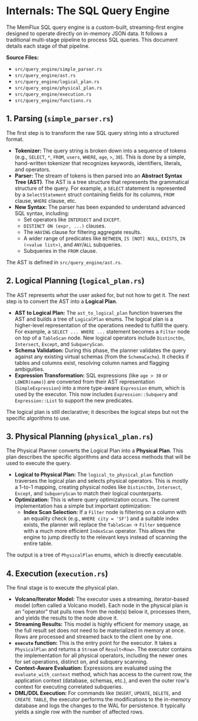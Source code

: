 # Internals: The SQL Query Engine

The MemFlux SQL query engine is a custom-built, streaming-first engine designed to operate directly on in-memory JSON data. It follows a traditional multi-stage pipeline to process SQL queries. This document details each stage of that pipeline.

**Source Files:**
*   `src/query_engine/simple_parser.rs`
*   `src/query_engine/ast.rs`
*   `src/query_engine/logical_plan.rs`
*   `src/query_engine/physical_plan.rs`
*   `src/query_engine/execution.rs`
*   `src/query_engine/functions.rs`

## 1. Parsing (`simple_parser.rs`)

The first step is to transform the raw SQL query string into a structured format.

*   **Tokenizer:** The query string is broken down into a sequence of tokens (e.g., `SELECT`, `*`, `FROM`, `users`, `WHERE`, `age`, `>`, `30`). This is done by a simple, hand-written tokenizer that recognizes keywords, identifiers, literals, and operators.
*   **Parser:** The stream of tokens is then parsed into an **Abstract Syntax Tree (AST)**. The AST is a tree structure that represents the grammatical structure of the query. For example, a `SELECT` statement is represented by a `SelectStatement` struct containing fields for its columns, `FROM` clause, `WHERE` clause, etc.
*   **New Syntax:** The parser has been expanded to understand advanced SQL syntax, including:
    *   Set operators like `INTERSECT` and `EXCEPT`.
    *   `DISTINCT ON (expr, ...)` clauses.
    *   The `HAVING` clause for filtering aggregate results.
    *   A wider range of predicates like `BETWEEN`, `IS [NOT] NULL`, `EXISTS`, `IN (<value list>)`, and `ANY`/`ALL` subqueries.
    *   Subqueries in the `FROM` clause.

The AST is defined in `src/query_engine/ast.rs`.

## 2. Logical Planning (`logical_plan.rs`)

The AST represents *what* the user asked for, but not how to get it. The next step is to convert the AST into a **Logical Plan**.

*   **AST to Logical Plan:** The `ast_to_logical_plan` function traverses the AST and builds a tree of `LogicalPlan` enums. The logical plan is a higher-level representation of the operations needed to fulfill the query. For example, a `SELECT ... WHERE ...` statement becomes a `Filter` node on top of a `TableScan` node. New logical operators include `DistinctOn`, `Intersect`, `Except`, and `SubqueryScan`.
*   **Schema Validation:** During this phase, the planner validates the query against any existing virtual schemas (from the `SchemaCache`). It checks if tables and columns exist, resolving column names and flagging ambiguities.
*   **Expression Transformation:** SQL expressions (like `age > 30` or `LOWER(name)`) are converted from their AST representation (`SimpleExpression`) into a more type-aware `Expression` enum, which is used by the executor. This now includes `Expression::Subquery` and `Expression::List` to support the new predicates.

The logical plan is still declarative; it describes the logical steps but not the specific algorithms to use.

## 3. Physical Planning (`physical_plan.rs`)

The Physical Planner converts the Logical Plan into a **Physical Plan**. This plan describes the specific algorithms and data access methods that will be used to execute the query.

*   **Logical to Physical Plan:** The `logical_to_physical_plan` function traverses the logical plan and selects physical operators. This is mostly a 1-to-1 mapping, creating physical nodes like `DistinctOn`, `Intersect`, `Except`, and `SubqueryScan` to match their logical counterparts.
*   **Optimization:** This is where query optimization occurs. The current implementation has a simple but important optimization:
    *   **Index Scan Selection:** If a `Filter` node is filtering on a column with an equality check (e.g., `WHERE city = 'SF'`) and a suitable index exists, the planner will replace the `TableScan` -> `Filter` sequence with a much more efficient `IndexScan` operator. This allows the engine to jump directly to the relevant keys instead of scanning the entire table.

The output is a tree of `PhysicalPlan` enums, which is directly executable.

## 4. Execution (`execution.rs`)

The final stage is to execute the physical plan.

*   **Volcano/Iterator Model:** The executor uses a streaming, iterator-based model (often called a Volcano model). Each node in the physical plan is an "operator" that pulls rows from the node(s) below it, processes them, and yields the results to the node above it.
*   **Streaming Results:** This model is highly efficient for memory usage, as the full result set does not need to be materialized in memory at once. Rows are processed and streamed back to the client one by one.
*   **`execute` function:** This is the entry point for the executor. It takes a `PhysicalPlan` and returns a `Stream` of `Result<Row>`. The executor contains the implementation for all physical operators, including the newer ones for set operations, distinct on, and subquery scanning.
*   **Context-Aware Evaluation:** Expressions are evaluated using the `evaluate_with_context` method, which has access to the current row, the application context (database, schemas, etc.), and even the outer row's context for executing correlated subqueries.
*   **DML/DDL Execution:** For commands like `INSERT`, `UPDATE`, `DELETE`, and `CREATE TABLE`, the executor performs the modifications to the in-memory database and logs the changes to the WAL for persistence. It typically yields a single row with the number of affected rows.

